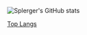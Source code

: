 ![Splerger's GitHub stats](https://github-readme-stats.vercel.app/api?username=Splerger)

[Top Langs](https://github-readme-stats.vercel.app/api/top-langs/?username=Splerger)
